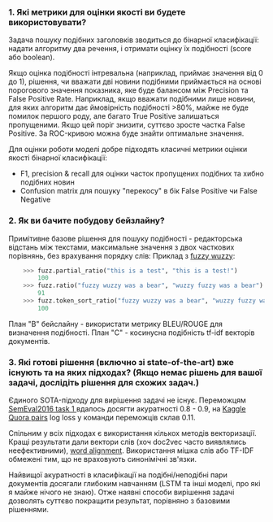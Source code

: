 ### 1. Які метрики для оцінки якості ви будете використовувати?
Задача пошуку подібних заголовків зводиться до бінарної класифікації: надати алгоритму два речення, і отримати оцінку їх подібності (score або boolean).

Якщо оцінка подібності інтревальна (наприклад, приймає значення від 0 до 1), рішення, чи вважати дві новини подібними приймається на основі порогового значення показника, яке буде балансом між Precision та False Positive Rate. Наприклад, якщо вважати подібними лише новини, для яких алгоритм дає ймовірність подібності >80%, майже не буде помилок першого роду, але багато True Positive залишаться пропущеними. Якщо цей поріг знизити, суттєво зросте частка False Positive. За ROC-кривою можна буде знайти оптимальне значення.

Для оцінки роботи моделі добре підходять класичні метрики оцінки якості бінарної класифікації:
* F1, precision & recall для оцінки часток пропущених подібних та хибно подібних новин
* Confusion matrix для пошуку "перекосу" в бік False Positive чи False Negative

### 2. Як ви бачите побудову бейзлайну?
Примітивне базове рішення для пошуку подібності - редакторська відстань між текстами, максимальне значення з двох часткових порівнянь, без врахування порядку слів:
Приклад з [fuzzy wuzzy](https://github.com/seatgeek/fuzzywuzzy):
```python
    >>> fuzz.partial_ratio("this is a test", "this is a test!")
        100
    >>> fuzz.ratio("fuzzy wuzzy was a bear", "wuzzy fuzzy was a bear")
        91
    >>> fuzz.token_sort_ratio("fuzzy wuzzy was a bear", "wuzzy fuzzy was a bear")
        100
```

План "В" бейслайну - використати метрику BLEU/ROUGE для визначення подібності.
План "С" - косинусна подібність tf-idf векторів документів.


### 3. Які готові рішення (включно зі state-of-the-art) вже існують та на яких підходах? (Якщо немає рішень для вашої задачі, дослідіть рішення для схожих задач.)
Єдиного SOTA-підходу для вирішення задачі не існує. Переможцям [SemEval2016 task 1 ](http://www.aclweb.org/anthology/S16-1089) вдалось досягти акуратності 0.8 - 0.9, на [Kaggle Quora pairs](https://www.kaggle.com/c/quora-question-pairs/leaderboard) log loss у команди переможців склав 0.11.

Спільним у всіх підходах є використання кількох методів векторизації. Кращі результати дали вектори слів (хоч doc2vec часто виявлялись неефективними), [word alignment](http://www.aclweb.org/anthology/N13-1073). Використання мішка слів або TF-IDF обмежені тим, що не враховують синонімічні зв'язки.

Найвищої акуратності в класифікації на подібні/неподібні пари документів досягали глибоким навчанням (LSTM та інші моделі, про які я майже нічого не знаю).
Отже наявні способи вирішення задачі дозволять суттєво покращити результат, порівняно з базовими рішеннями.
